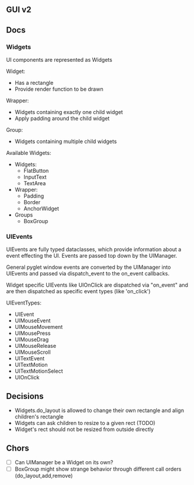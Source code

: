 ## GUI v2

## Docs

### Widgets

UI components are represented as Widgets

Widget:

- Has a rectangle
- Provide render function to be drawn

Wrapper:

- Widgets containing exactly one child widget
- Apply padding around the child widget

Group:

- Widgets containing multiple child widgets

Available Widgets:

- Widgets:
    - FlatButton
    - InputText
    - TextArea
- Wrapper:
    - Padding
    - Border
    - AnchorWidget
- Groups
    - BoxGroup

### UIEvents
UIEvents are fully typed dataclasses, which provide information about a event effecting the UI. Events are passed top down by the UIManager.

General pyglet window events are converted by the UIManager into UIEvents and passed via dispatch_event to the on_event callbacks.

Widget specific UIEvents like UIOnClick are dispatched via "on_event" and are then  dispatched as specific event types (like 'on_click')

UIEventTypes:
- UIEvent
- UIMouseEvent
- UIMouseMovement
- UIMousePress
- UIMouseDrag
- UIMouseRelease
- UIMouseScroll
- UITextEvent
- UITextMotion
- UITextMotionSelect
- UIOnClick

## Decisions

- Widgets.do_layout is allowed to change their own rectangle and align children's rectangle
- Widgets can ask children to resize to a given rect (TODO)
- Widget's rect should not be resized from outside directly

## Chors
- [ ] Can UIManager be a Widget on its own?
- [ ] BoxGroup might show strange behavior through different call orders (do_layout,add,remove)